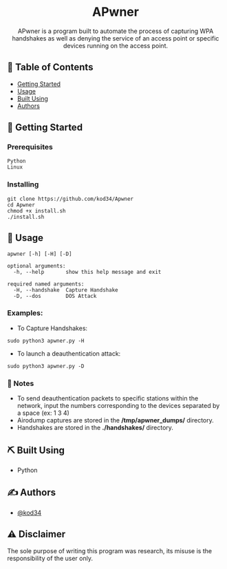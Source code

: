 

<h1 align="center"><b>APwner</b></h1>


<p align="center"> APwner is a program built to automate the process of capturing WPA handshakes as well as denying the service of an access point or specific devices running on the access point. 
    <br> 
</p>

## 📝 Table of Contents

- [Getting Started](#getting_started)
- [Usage](#usage)
- [Built Using](#built_using)
- [Authors](#authors)


## 🏁 Getting Started <a name = "getting_started"></a>


### Prerequisites


```
Python
Linux
```

### Installing


```
git clone https://github.com/kod34/Apwner
cd Apwner
chmod +x install.sh
./install.sh
```

## 🎈 Usage <a name="usage"></a>

```
apwner [-h] [-H] [-D]

optional arguments:
  -h, --help       show this help message and exit

required named arguments:
  -H, --handshake  Capture Handshake
  -D, --dos        DOS Attack
  ```
### Examples:  
- To Capture Handshakes:  
```
sudo python3 apwner.py -H  
```
  
- To launch a deauthentication attack:  
```
sudo python3 apwner.py -D
```
  
### 📝 Notes  
- To send deauthentication packets to specific stations within the network, input the numbers corresponding to the devices separated by a space (ex: 1 3 4)  
- Airodump captures are stored in the <b>/tmp/apwner_dumps/</b> directory.
- Handshakes are stored in the <b>./handshakes/</b> directory.

## ⛏️ Built Using <a name = "built_using"></a>

- Python

## ✍️ Authors <a name = "authors"></a>

- [@kod34](https://github.com/kod34)

## ⚠️ Disclaimer
The sole purpose of writing this program was research, its misuse is the responsibility of the user only.
